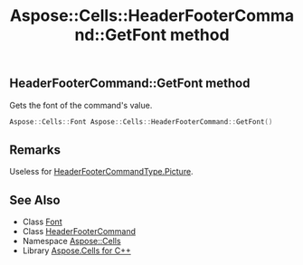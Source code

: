 ﻿---
title: Aspose::Cells::HeaderFooterCommand::GetFont method
linktitle: GetFont
second_title: Aspose.Cells for C++ API Reference
description: 'Aspose::Cells::HeaderFooterCommand::GetFont method. Gets the font of the command''s value in C++.'
type: docs
weight: 700
url: /cpp/aspose.cells/headerfootercommand/getfont/
---
## HeaderFooterCommand::GetFont method


Gets the font of the command's value.

```cpp
Aspose::Cells::Font Aspose::Cells::HeaderFooterCommand::GetFont()
```

## Remarks


Useless for [HeaderFooterCommandType.Picture](../../headerfootercommandtype/). 
## See Also

* Class [Font](../../font/)
* Class [HeaderFooterCommand](../)
* Namespace [Aspose::Cells](../../)
* Library [Aspose.Cells for C++](../../../)
